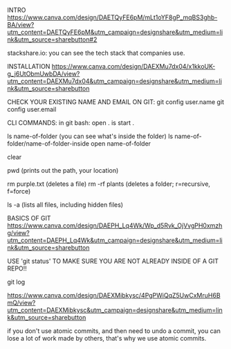 INTRO
https://www.canva.com/design/DAETQyFE6pM/mLt1oYF8gP_mqBS3ghb-BA/view?utm_content=DAETQyFE6pM&utm_campaign=designshare&utm_medium=link&utm_source=sharebutton#2

stackshare.io: you can see the tech stack that companies use.

INSTALLATION
https://www.canva.com/design/DAEXMu7dx04/x1kkoUK-g_j6UtObmUwbDA/view?utm_content=DAEXMu7dx04&utm_campaign=designshare&utm_medium=link&utm_source=sharebutton

CHECK YOUR EXISTING NAME AND EMAIL ON GIT:
git config user.name
git config user.email

CLI COMMANDS:
in git bash: open . is start .

ls name-of-folder (you can see what's inside the folder)
ls name-of-folder/name-of-folder-inside
open name-of-folder

clear

pwd (prints out the path, your location)

rm purple.txt (deletes a file)
rm -rf plants (deletes a folder; r=recursive, f=force)

ls -a (lists all files, including hidden files)

BASICS OF GIT
https://www.canva.com/design/DAEPH_Lq4Wk/Wp_d5Rvk_OjVvgPH0xmzhg/view?utm_content=DAEPH_Lq4Wk&utm_campaign=designshare&utm_medium=link&utm_source=sharebutton

USE 'git status' TO MAKE SURE YOU ARE NOT ALREADY INSIDE OF A GIT REPO!!

git log

https://www.canva.com/design/DAEXMibkysc/4PgPWiQqZ5UwCxMruH6BmQ/view?utm_content=DAEXMibkysc&utm_campaign=designshare&utm_medium=link&utm_source=sharebutton

if you don't use atomic commits, and then need to undo a commit, you can lose a lot of work made by others, that's why we use atomic commits.
